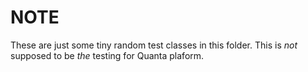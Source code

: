 # NOTE

These are just some tiny random test classes in this folder. This is *not* supposed to be *the* testing for Quanta plaform.